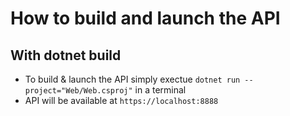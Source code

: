 # How to build and launch the API

## With dotnet build
  - To build & launch the API simply exectue `dotnet run --project="Web/Web.csproj"` in a terminal
  - API will be available at `https://localhost:8888`
